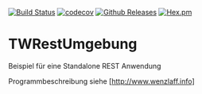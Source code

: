[![Build Status](https://travis-ci.org/IT-Berater/TWRestUmgebung.svg?branch=master)](https://travis-ci.org/IT-Berater/TWRestUmgebung) 
[![codecov](https://codecov.io/gh/IT-Berater/TWRestUmgebung/branch/master/graph/badge.svg)](https://codecov.io/gh/IT-Berater/TWRestUmgebung) 
[![Github Releases](https://img.shields.io/github/downloads/atom/atom/latest/total.svg)](https://github.com/IT-Berater/TWRestUmgebung) 
[![Hex.pm](https://img.shields.io/hexpm/l/plug.svg)](https://github.com/IT-Berater/TWRestUmgebung) 


# TWRestUmgebung
Beispiel für eine Standalone REST Anwendung


Programmbeschreibung siehe [http://www.wenzlaff.info]